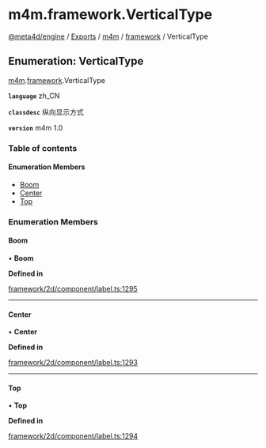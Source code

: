 # m4m.framework.VerticalType

[@meta4d/engine](../) / [Exports](../modules/) / [m4m](../modules/m4m.md) / [framework](../modules/m4m.framework.md) / VerticalType

## Enumeration: VerticalType

[m4m](../modules/m4m.md).[framework](../modules/m4m.framework.md).VerticalType

**`language`** zh\_CN

**`classdesc`** 纵向显示方式

**`version`** m4m 1.0

### Table of contents

#### Enumeration Members

* [Boom](m4m.framework.VerticalType.md#boom)
* [Center](m4m.framework.VerticalType.md#center)
* [Top](m4m.framework.VerticalType.md#top)

### Enumeration Members

#### Boom

• **Boom**

**Defined in**

[framework/2d/component/label.ts:1295](https://github.com/meta4d-me/meta4d-engine/blob/cf6bfe6/src/framework/2d/component/label.ts#L1295)

***

#### Center

• **Center**

**Defined in**

[framework/2d/component/label.ts:1293](https://github.com/meta4d-me/meta4d-engine/blob/cf6bfe6/src/framework/2d/component/label.ts#L1293)

***

#### Top

• **Top**

**Defined in**

[framework/2d/component/label.ts:1294](https://github.com/meta4d-me/meta4d-engine/blob/cf6bfe6/src/framework/2d/component/label.ts#L1294)
